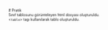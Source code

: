 <span style="font-size:0.5em;"> # Pratik <br>
Sınıf tablosunu görünteleyen html dosyası oluşturuldu.<br>
<<code>table</code>> tagı kullanılarak tablo oluşturuldu.


</span>
